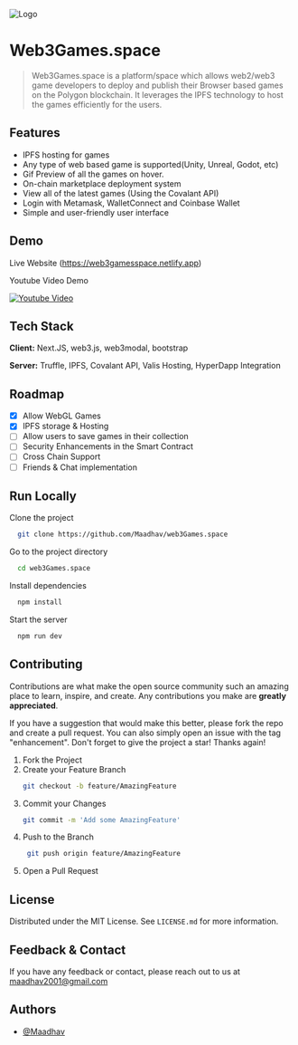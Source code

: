 
![Logo](https://dev-to-uploads.s3.amazonaws.com/uploads/articles/ouq57e88bnunyfjume58.png)


# Web3Games.space

> Web3Games.space is a platform/space which allows web2/web3 game developers to deploy and publish their Browser based games on the Polygon blockchain. It leverages the IPFS technology to host the games efficiently for the users.
## Features

- IPFS hosting for games
- Any type of web based game is supported(Unity, Unreal, Godot, etc)
- Gif Preview of all the games on hover.
- On-chain marketplace deployment system
- View all of the latest games (Using the Covalant API)
- Login with Metamask, WalletConnect and Coinbase Wallet
- Simple and user-friendly user interface



## Demo

Live Website (https://web3gamesspace.netlify.app)

Youtube Video Demo

[![Youtube Video](https://img.youtube.com/vi/lDsqZ17JIBc/0.jpg)](https://youtu.be/lDsqZ17JIBc)



## Tech Stack

**Client:** Next.JS, web3.js, web3modal, bootstrap

**Server:** Truffle, IPFS, Covalant API, Valis Hosting, HyperDapp Integration
## Roadmap

- [x]  Allow WebGL Games
- [x]  IPFS storage & Hosting
- [ ]  Allow users to save games in their collection
- [ ]  Security Enhancements in the Smart Contract
- [ ]  Cross Chain Support
- [ ]  Friends & Chat implementation

## Run Locally

Clone the project

```bash
  git clone https://github.com/Maadhav/web3Games.space
```

Go to the project directory

```bash
  cd web3Games.space
```

Install dependencies

```bash
  npm install
```

Start the server

```bash
  npm run dev
```


## Contributing

Contributions are what make the open source community such an amazing place to learn, inspire, and create. Any contributions you make are **greatly appreciated**.

If you have a suggestion that would make this better, please fork the repo and create a pull request. You can also simply open an issue with the tag "enhancement".
Don't forget to give the project a star! Thanks again!

1. Fork the Project
2. Create your Feature Branch
   ```sh
   git checkout -b feature/AmazingFeature
   ```
3. Commit your Changes 
    ```sh
    git commit -m 'Add some AmazingFeature'
    ```
4. Push to the Branch 
   ```sh
    git push origin feature/AmazingFeature
    ```
6. Open a Pull Request

## License

Distributed under the MIT License. See `LICENSE.md` for more information.
    
## Feedback & Contact

If you have any feedback or contact, please reach out to us at maadhav2001@gmail.com


## Authors

- [@Maadhav](https://www.github.com/Maadhav)

